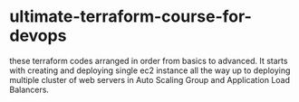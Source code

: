 # ultimate-terraform-course-for-devops
these terraform codes arranged in order from basics to advanced. It starts with creating and deploying  single ec2 instance  all the way up to deploying multiple cluster of web servers in Auto Scaling Group and Application Load Balancers.
